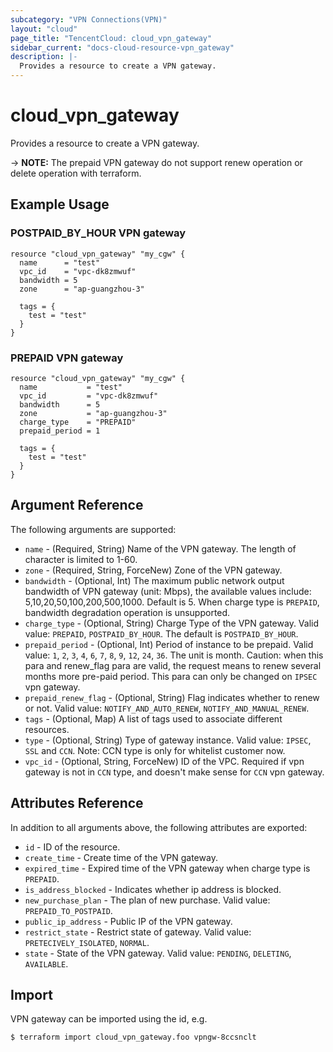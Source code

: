 ```yaml
---
subcategory: "VPN Connections(VPN)"
layout: "cloud"
page_title: "TencentCloud: cloud_vpn_gateway"
sidebar_current: "docs-cloud-resource-vpn_gateway"
description: |-
  Provides a resource to create a VPN gateway.
---
```


# cloud_vpn_gateway

Provides a resource to create a VPN gateway.

-> **NOTE:** The prepaid VPN gateway do not support renew operation or delete operation with terraform.

## Example Usage

### POSTPAID_BY_HOUR VPN gateway

```hcl
resource "cloud_vpn_gateway" "my_cgw" {
  name      = "test"
  vpc_id    = "vpc-dk8zmwuf"
  bandwidth = 5
  zone      = "ap-guangzhou-3"

  tags = {
    test = "test"
  }
}
```

### PREPAID VPN gateway

```hcl
resource "cloud_vpn_gateway" "my_cgw" {
  name           = "test"
  vpc_id         = "vpc-dk8zmwuf"
  bandwidth      = 5
  zone           = "ap-guangzhou-3"
  charge_type    = "PREPAID"
  prepaid_period = 1

  tags = {
    test = "test"
  }
}
```

## Argument Reference

The following arguments are supported:

* `name` - (Required, String) Name of the VPN gateway. The length of character is limited to 1-60.
* `zone` - (Required, String, ForceNew) Zone of the VPN gateway.
* `bandwidth` - (Optional, Int) The maximum public network output bandwidth of VPN gateway (unit: Mbps), the available values include: 5,10,20,50,100,200,500,1000. Default is 5. When charge type is `PREPAID`, bandwidth degradation operation is unsupported.
* `charge_type` - (Optional, String) Charge Type of the VPN gateway. Valid value: `PREPAID`, `POSTPAID_BY_HOUR`. The default is `POSTPAID_BY_HOUR`.
* `prepaid_period` - (Optional, Int) Period of instance to be prepaid. Valid value: `1`, `2`, `3`, `4`, `6`, `7`, `8`, `9`, `12`, `24`, `36`. The unit is month. Caution: when this para and renew_flag para are valid, the request means to renew several months more pre-paid period. This para can only be changed on `IPSEC` vpn gateway.
* `prepaid_renew_flag` - (Optional, String) Flag indicates whether to renew or not. Valid value: `NOTIFY_AND_AUTO_RENEW`, `NOTIFY_AND_MANUAL_RENEW`.
* `tags` - (Optional, Map) A list of tags used to associate different resources.
* `type` - (Optional, String) Type of gateway instance. Valid value: `IPSEC`, `SSL` and `CCN`. Note: CCN type is only for whitelist customer now.
* `vpc_id` - (Optional, String, ForceNew) ID of the VPC. Required if vpn gateway is not in `CCN` type, and doesn't make sense for `CCN` vpn gateway.

## Attributes Reference

In addition to all arguments above, the following attributes are exported:

* `id` - ID of the resource.
* `create_time` - Create time of the VPN gateway.
* `expired_time` - Expired time of the VPN gateway when charge type is `PREPAID`.
* `is_address_blocked` - Indicates whether ip address is blocked.
* `new_purchase_plan` - The plan of new purchase. Valid value: `PREPAID_TO_POSTPAID`.
* `public_ip_address` - Public IP of the VPN gateway.
* `restrict_state` - Restrict state of gateway. Valid value: `PRETECIVELY_ISOLATED`, `NORMAL`.
* `state` - State of the VPN gateway. Valid value: `PENDING`, `DELETING`, `AVAILABLE`.


## Import

VPN gateway can be imported using the id, e.g.

```
$ terraform import cloud_vpn_gateway.foo vpngw-8ccsnclt
```

